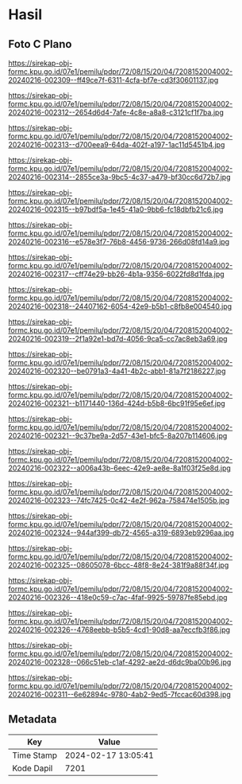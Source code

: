 # Hasil

## Foto C Plano

https://sirekap-obj-formc.kpu.go.id/07e1/pemilu/pdpr/72/08/15/20/04/7208152004002-20240216-002309--ff49ce7f-6311-4cfa-bf7e-cd3f30601137.jpg

https://sirekap-obj-formc.kpu.go.id/07e1/pemilu/pdpr/72/08/15/20/04/7208152004002-20240216-002312--2654d6d4-7afe-4c8e-a8a8-c3121cf1f7ba.jpg

https://sirekap-obj-formc.kpu.go.id/07e1/pemilu/pdpr/72/08/15/20/04/7208152004002-20240216-002313--d700eea9-64da-402f-a197-1ac11d5451b4.jpg

https://sirekap-obj-formc.kpu.go.id/07e1/pemilu/pdpr/72/08/15/20/04/7208152004002-20240216-002314--2855ce3a-9bc5-4c37-a479-bf30cc6d72b7.jpg

https://sirekap-obj-formc.kpu.go.id/07e1/pemilu/pdpr/72/08/15/20/04/7208152004002-20240216-002315--b97bdf5a-1e45-41a0-9bb6-fc18dbfb21c6.jpg

https://sirekap-obj-formc.kpu.go.id/07e1/pemilu/pdpr/72/08/15/20/04/7208152004002-20240216-002316--e578e3f7-76b8-4456-9736-266d08fd14a9.jpg

https://sirekap-obj-formc.kpu.go.id/07e1/pemilu/pdpr/72/08/15/20/04/7208152004002-20240216-002317--cff74e29-bb26-4b1a-9356-6022fd8d1fda.jpg

https://sirekap-obj-formc.kpu.go.id/07e1/pemilu/pdpr/72/08/15/20/04/7208152004002-20240216-002318--24407162-6054-42e9-b5b1-c8fb8e004540.jpg

https://sirekap-obj-formc.kpu.go.id/07e1/pemilu/pdpr/72/08/15/20/04/7208152004002-20240216-002319--2f1a92e1-bd7d-4056-9ca5-cc7ac8eb3a69.jpg

https://sirekap-obj-formc.kpu.go.id/07e1/pemilu/pdpr/72/08/15/20/04/7208152004002-20240216-002320--be0791a3-4a41-4b2c-abb1-81a7f2186227.jpg

https://sirekap-obj-formc.kpu.go.id/07e1/pemilu/pdpr/72/08/15/20/04/7208152004002-20240216-002321--b1171440-136d-424d-b5b8-6bc91f95e6ef.jpg

https://sirekap-obj-formc.kpu.go.id/07e1/pemilu/pdpr/72/08/15/20/04/7208152004002-20240216-002321--9c37be9a-2d57-43e1-bfc5-8a207b114606.jpg

https://sirekap-obj-formc.kpu.go.id/07e1/pemilu/pdpr/72/08/15/20/04/7208152004002-20240216-002322--a006a43b-6eec-42e9-ae8e-8a1f03f25e8d.jpg

https://sirekap-obj-formc.kpu.go.id/07e1/pemilu/pdpr/72/08/15/20/04/7208152004002-20240216-002323--74fc7425-0c42-4e2f-962a-758474e1505b.jpg

https://sirekap-obj-formc.kpu.go.id/07e1/pemilu/pdpr/72/08/15/20/04/7208152004002-20240216-002324--944af399-db72-4565-a319-6893eb9296aa.jpg

https://sirekap-obj-formc.kpu.go.id/07e1/pemilu/pdpr/72/08/15/20/04/7208152004002-20240216-002325--08605078-6bcc-48f8-8e24-381f9a88f34f.jpg

https://sirekap-obj-formc.kpu.go.id/07e1/pemilu/pdpr/72/08/15/20/04/7208152004002-20240216-002326--418e0c59-c7ac-4faf-9925-59787fe85ebd.jpg

https://sirekap-obj-formc.kpu.go.id/07e1/pemilu/pdpr/72/08/15/20/04/7208152004002-20240216-002326--4768eebb-b5b5-4cd1-90d8-aa7eccfb3f86.jpg

https://sirekap-obj-formc.kpu.go.id/07e1/pemilu/pdpr/72/08/15/20/04/7208152004002-20240216-002328--066c51eb-c1af-4292-ae2d-d6dc9ba00b96.jpg

https://sirekap-obj-formc.kpu.go.id/07e1/pemilu/pdpr/72/08/15/20/04/7208152004002-20240216-002311--6e62894c-9780-4ab2-9ed5-7fccac60d398.jpg


## Metadata

| Key        | Value               |
| ---------- | ------------------- |
| Time Stamp | 2024-02-17 13:05:41 |
| Kode Dapil | 7201                |



